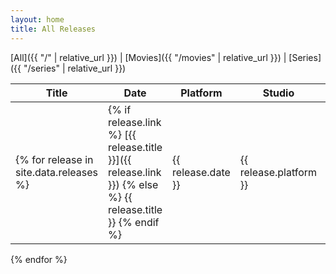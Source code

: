 ```yaml
---
layout: home
title: All Releases
---
```


[All]({{ "/" | relative_url }}) \| [Movies]({{ "/movies" | relative_url }}) \| [Series]({{ "/series" | relative_url }}) 

| Title | Date | Platform | Studio | Notes |
| ----- | ---- | -------- | ------ | ----- |
{% for release in site.data.releases %}| {% if release.link %} [{{ release.title }}]({{ release.link }}) {% else %} {{ release.title }} {% endif %} | {{ release.date }} | {{ release.platform }} | {{ release.studio }} | {{ release.notes }} |
{% endfor %}
